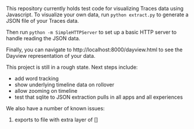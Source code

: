 This repository currently holds test code for visualizing Traces data using Javascript. To visualize your own data, run `python extract.py` to generate a JSON file of your Traces data.

Then run `python -m SimpleHTTPServer` to set up a basic HTTP server to handle reading the JSON data.

Finally, you can navigate to http://localhost:8000/dayview.html to see the Dayview representation of your data.

This project is still in a rough state. Next steps include:
* add word tracking
* show underlying timeline data on rollover
* allow zooming on timeline
* test that sqlite to JSON extraction pulls in all apps and all experiences

We also have a number of known issues:
 1. exports to file with extra layer of []
